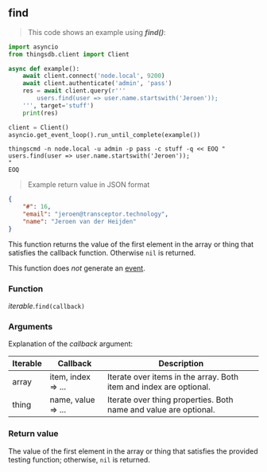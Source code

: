 ## find

> This code shows an example using ***find()***:

```python
import asyncio
from thingsdb.client import Client

async def example():
    await client.connect('node.local', 9200)
    await client.authenticate('admin', 'pass')
    res = await client.query(r'''
        users.find(user => user.name.startswith('Jeroen'));
    ''', target='stuff')
    print(res)

client = Client()
asyncio.get_event_loop().run_until_complete(example())
```

```shell
thingscmd -n node.local -u admin -p pass -c stuff -q << EOQ "
users.find(user => user.name.startswith('Jeroen'));
"
EOQ
```

> Example return value in JSON format

```json
{
    "#": 16,
    "email": "jeroen@transceptor.technology",
    "name": "Jeroen van der Heijden"
}
```

This function returns the value of the first element in the array or thing that satisfies the callback function.
Otherwise `nil` is returned.

This function does *not* generate an [event](#events).

### Function
*iterable*.`find(callback)`

### Arguments
Explanation of the *callback* argument:

Iterable | Callback | Description
-------- | -------- | -----------
array | item, index => ... | Iterate over items in the array. Both item and index are optional.
thing | name, value => ... | Iterate over thing properties. Both name and value are optional.

### Return value
The value of the first element in the array or thing that satisfies the provided testing function;
otherwise, `nil` is returned.
